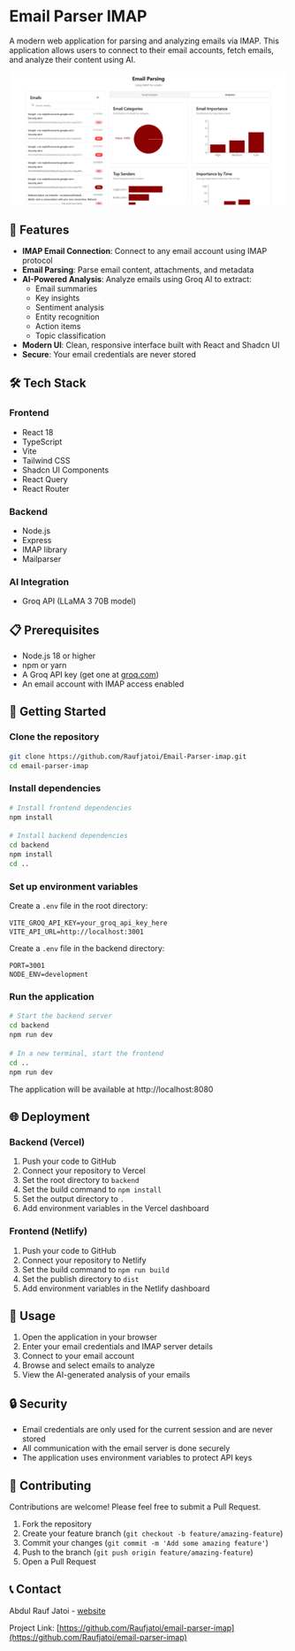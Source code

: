 # Email Parser IMAP

A modern web application for parsing and analyzing emails via IMAP. This application allows users to connect to their email accounts, fetch emails, and analyze their content using AI.

![Email Parser Screenshot](ss.png)

## 🚀 Features

- **IMAP Email Connection**: Connect to any email account using IMAP protocol
- **Email Parsing**: Parse email content, attachments, and metadata
- **AI-Powered Analysis**: Analyze emails using Groq AI to extract:
  - Email summaries
  - Key insights
  - Sentiment analysis
  - Entity recognition
  - Action items
  - Topic classification
- **Modern UI**: Clean, responsive interface built with React and Shadcn UI
- **Secure**: Your email credentials are never stored

## 🛠️ Tech Stack

### Frontend
- React 18
- TypeScript
- Vite
- Tailwind CSS
- Shadcn UI Components
- React Query
- React Router

### Backend
- Node.js
- Express
- IMAP library
- Mailparser

### AI Integration
- Groq API (LLaMA 3 70B model)

## 📋 Prerequisites

- Node.js 18 or higher
- npm or yarn
- A Groq API key (get one at [groq.com](https://console.groq.com))
- An email account with IMAP access enabled

## 🚀 Getting Started

### Clone the repository

```bash
git clone https://github.com/Raufjatoi/Email-Parser-imap.git
cd email-parser-imap
```

### Install dependencies

```bash
# Install frontend dependencies
npm install

# Install backend dependencies
cd backend
npm install
cd ..
```

### Set up environment variables

Create a `.env` file in the root directory:

```
VITE_GROQ_API_KEY=your_groq_api_key_here
VITE_API_URL=http://localhost:3001
```

Create a `.env` file in the backend directory:

```
PORT=3001
NODE_ENV=development
```

### Run the application

```bash
# Start the backend server
cd backend
npm run dev

# In a new terminal, start the frontend
cd ..
npm run dev
```

The application will be available at http://localhost:8080

## 🌐 Deployment

### Backend (Vercel)

1. Push your code to GitHub
2. Connect your repository to Vercel
3. Set the root directory to `backend`
4. Set the build command to `npm install`
5. Set the output directory to `.`
6. Add environment variables in the Vercel dashboard

### Frontend (Netlify)

1. Push your code to GitHub
2. Connect your repository to Netlify
3. Set the build command to `npm run build`
4. Set the publish directory to `dist`
5. Add environment variables in the Netlify dashboard

## 📝 Usage

1. Open the application in your browser
2. Enter your email credentials and IMAP server details
3. Connect to your email account
4. Browse and select emails to analyze
5. View the AI-generated analysis of your emails

## 🔒 Security

- Email credentials are only used for the current session and are never stored
- All communication with the email server is done securely
- The application uses environment variables to protect API keys

## 🤝 Contributing

Contributions are welcome! Please feel free to submit a Pull Request.

1. Fork the repository
2. Create your feature branch (`git checkout -b feature/amazing-feature`)
3. Commit your changes (`git commit -m 'Add some amazing feature'`)
4. Push to the branch (`git push origin feature/amazing-feature`)
5. Open a Pull Request


## 📞 Contact

Abdul Rauf Jatoi - [website](https://raufjatoi.vercel.app) 

Project Link: [https://github.com/Raufjatoi/email-parser-imap](https://github.com/Raufjatoi/email-parser-imap)

